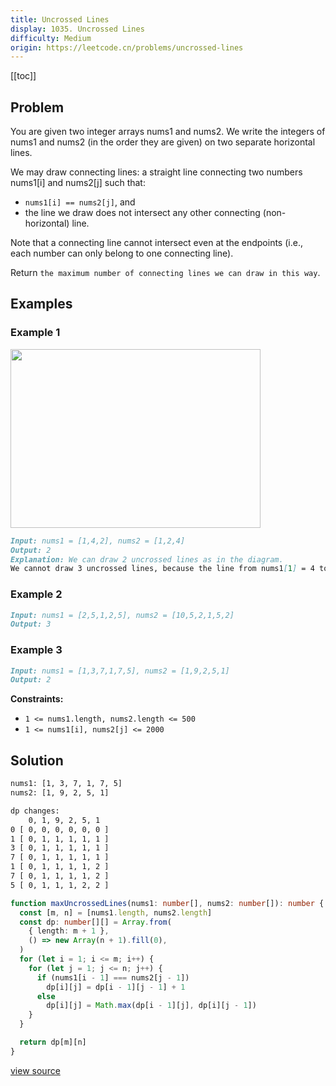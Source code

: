 ```yaml
---
title: Uncrossed Lines
display: 1035. Uncrossed Lines
difficulty: Medium
origin: https://leetcode.cn/problems/uncrossed-lines
---
```


[[toc]]

## Problem

You are given two integer arrays nums1 and nums2. We write the integers of nums1 and nums2 (in the order they are given) on two separate horizontal lines.

We may draw connecting lines: a straight line connecting two numbers nums1[i] and nums2[j] such that:

- `nums1[i] == nums2[j]`, and
- the line we draw does not intersect any other connecting (non-horizontal) line.

Note that a connecting line cannot intersect even at the endpoints (i.e., each number can only belong to one connecting line).

Return `the maximum number of connecting lines we can draw in this way`.

## Examples

### Example 1

<img alt="" src="https://assets.leetcode.com/uploads/2019/04/26/142.png" style="width: 400px; height: 286px;" />

```md
Input: nums1 = [1,4,2], nums2 = [1,2,4]
Output: 2
Explanation: We can draw 2 uncrossed lines as in the diagram.
We cannot draw 3 uncrossed lines, because the line from nums1[1] = 4 to nums2[2] = 4 will intersect the line from nums1[2]=2 to nums2[1]=2.
```

### Example 2

```md
Input: nums1 = [2,5,1,2,5], nums2 = [10,5,2,1,5,2]
Output: 3
```

### Example 3

```md
Input: nums1 = [1,3,7,1,7,5], nums2 = [1,9,2,5,1]
Output: 2
```

**Constraints:**

- `1 <= nums1.length, nums2.length <= 500`
- `1 <= nums1[i], nums2[j] <= 2000`

## Solution

```txt
nums1: [1, 3, 7, 1, 7, 5]
nums2: [1, 9, 2, 5, 1]

dp changes:
    0, 1, 9, 2, 5, 1 
0 [ 0, 0, 0, 0, 0, 0 ]
1 [ 0, 1, 1, 1, 1, 1 ]
3 [ 0, 1, 1, 1, 1, 1 ]
7 [ 0, 1, 1, 1, 1, 1 ]
1 [ 0, 1, 1, 1, 1, 2 ]
7 [ 0, 1, 1, 1, 1, 2 ]
5 [ 0, 1, 1, 1, 2, 2 ]
```

```ts
function maxUncrossedLines(nums1: number[], nums2: number[]): number {
  const [m, n] = [nums1.length, nums2.length]
  const dp: number[][] = Array.from(
    { length: m + 1 },
    () => new Array(n + 1).fill(0),
  )
  for (let i = 1; i <= m; i++) {
    for (let j = 1; j <= n; j++) {
      if (nums1[i - 1] === nums2[j - 1])
        dp[i][j] = dp[i - 1][j - 1] + 1
      else
        dp[i][j] = Math.max(dp[i - 1][j], dp[i][j - 1])
    }
  }

  return dp[m][n]
}
```

[view source](https://leetcode.cn/problems/uncrossed-lines)
